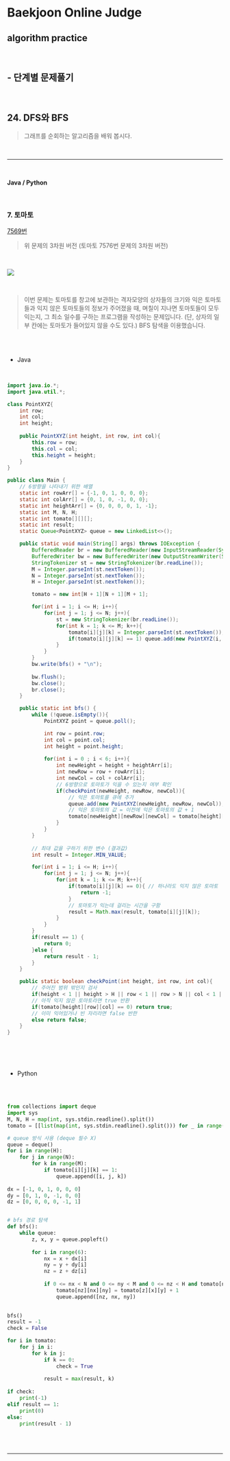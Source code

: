 # Baekjoon Online Judge

## algorithm practice
<br>

## - 단계별 문제풀기
<br>

## 24. DFS와 BFS

> 그래프를 순회하는 알고리즘을 배워 봅시다.

<br>

---

<br>

**Java / Python**

<br>

### 7. 토마토
[7569번](https://www.acmicpc.net/problem/7569) 
> 위 문제의 3차원 버전
(토마토 7576번 문제의 3차원 버전)

<br>

![](https://images.velog.io/images/jini_eun/post/17293c41-9a3c-4784-a240-4ea1010b5474/B6532F8C-7027-4A78-A404-9D4718E59131_1_201_a.jpeg)

<br>

> 이번 문제는 토마토를 창고에 보관하는 격자모양의 상자들의 크기와 익은 토마토들과 익지 않은 토마토들의 정보가 주어졌을 때, 며칠이 지나면 토마토들이 모두 익는지, 그 최소 일수를 구하는 프로그램을 작성하는 문제입니다. (단, 상자의 일부 칸에는 토마토가 들어있지 않을 수도 있다.)
BFS 탐색을 이용했습니다.

<br><br>

- Java

<br>

```java
import java.io.*;
import java.util.*;

class PointXYZ{
	int row;
	int col;
	int height;
    
	public PointXYZ(int height, int row, int col){
		this.row = row;
		this.col = col;
		this.height = height;
	}
}

public class Main {
    // 6방향을 나타내기 위한 배열
    static int rowArr[] = {-1, 0, 1, 0, 0, 0};
    static int colArr[] = {0, 1, 0, -1, 0, 0};
    static int heightArr[] = {0, 0, 0, 0, 1, -1};
    static int M, N, H;
    static int tomato[][][];
    static int result;
    static Queue<PointXYZ> queue = new LinkedList<>();

    public static void main(String[] args) throws IOException {
		BufferedReader br = new BufferedReader(new InputStreamReader(System.in));
		BufferedWriter bw = new BufferedWriter(new OutputStreamWriter(System.out));
		StringTokenizer st = new StringTokenizer(br.readLine());
		M = Integer.parseInt(st.nextToken());
		N = Integer.parseInt(st.nextToken());
		H = Integer.parseInt(st.nextToken());

		tomato = new int[H + 1][N + 1][M + 1];

		for(int i = 1; i <= H; i++){
			for(int j = 1; j <= N; j++){
				st = new StringTokenizer(br.readLine());
				for(int k = 1; k <= M; k++){
					tomato[i][j][k] = Integer.parseInt(st.nextToken());
					if(tomato[i][j][k] == 1) queue.add(new PointXYZ(i, j, k));
				}
			}
		}
		bw.write(bfs() + "\n");
        
		bw.flush();
		bw.close();
		br.close();
	}

	public static int bfs() {
		while (!queue.isEmpty()){
			PointXYZ point = queue.poll();

			int row = point.row;
			int col = point.col;
			int height = point.height;
            
			for(int i = 0 ; i < 6; i++){
				int newHeight = height + heightArr[i];
				int newRow = row + rowArr[i];
				int newCol = col + colArr[i];
				// 6방향으로 토마토가 익을 수 있는지 여부 확인
				if(checkPoint(newHeight, newRow, newCol)){
					// 익은 토마토를 큐에 추가
					queue.add(new PointXYZ(newHeight, newRow, newCol));
					// 익은 토마토의 값 = 이전에 익은 토마토의 값 + 1
					tomato[newHeight][newRow][newCol] = tomato[height][row][col] + 1;
				}
			}
		}
        
		// 최대 값을 구하기 위한 변수 (결과값)
		int result = Integer.MIN_VALUE;

		for(int i = 1; i <= H; i++){
			for(int j = 1; j <= N; j++){
				for(int k = 1; k <= M; k++){              
					if(tomato[i][j][k] == 0){ // 하나라도 익지 않은 토마토
						return -1;
					} 
					// 토마토가 익는데 걸리는 시간을 구함
					result = Math.max(result, tomato[i][j][k]);
				}
			}
		}
		if(result == 1) {
			return 0;
		}else {
			return result - 1;
		}
	}

	public static boolean checkPoint(int height, int row, int col){
		// 주어진 범위 밖인지 검사
		if(height < 1 || height > H || row < 1 || row > N || col < 1 || col > M) return false;
		// 아직 익지 않은 토마토라면 true 반환
		if(tomato[height][row][col] == 0) return true;
		// 이미 익어있거나 빈 자리라면 false 반한
		else return false;
	}
}
```


<br><br><br>

- Python 

<br><br>

```python
from collections import deque
import sys
M, N, H = map(int, sys.stdin.readline().split())
tomato = [[list(map(int, sys.stdin.readline().split())) for _ in range(N)] for depth in range(H)]

# queue 방식 사용 (deque 필수 X)
queue = deque() 
for i in range(H):
    for j in range(N):
        for k in range(M):
            if tomato[i][j][k] == 1:
                queue.append([i, j, k])
            
dx = [-1, 0, 1, 0, 0, 0]
dy = [0, 1, 0, -1, 0, 0]
dz = [0, 0, 0, 0, -1, 1]


# bfs 경로 탐색
def bfs():
    while queue:
        z, x, y = queue.popleft()
    
        for i in range(6):
            nx = x + dx[i]
            ny = y + dy[i]
            nz = z + dz[i]
        
            if 0 <= nx < N and 0 <= ny < M and 0 <= nz < H and tomato[nz][nx][ny] == 0:
                tomato[nz][nx][ny] = tomato[z][x][y] + 1
                queue.append([nz, nx, ny])

                
bfs() 
result = -1
check = False 

for i in tomato:
    for j in i:
        for k in j:
            if k == 0:
                check = True
            
            result = max(result, k)
        
if check:
    print(-1)
elif result == 1:
    print(0)
else:
    print(result - 1)
```

<br><br>

---

<br>
